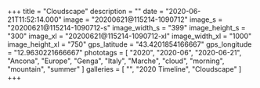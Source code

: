 +++
title = "Cloudscape"
description = ""
date = "2020-06-21T11:52:14.000"
image = "20200621@115214-1090712"
image_s = "20200621@115214-1090712-s"
image_width_s = "399"
image_height_s = "300"
image_xl = "20200621@115214-1090712-xl"
image_width_xl = "1000"
image_height_xl = "750"
gps_latitude = "43.4201854166667"
gps_longitude = "12.9630221666667"
phototags = [ "2020", "2020-06", "2020-06-21", "Ancona", "Europe", "Genga", "Italy", "Marche", "cloud", "morning", "mountain", "summer" ]
galleries = [ "", "2020 Timeline", "Cloudscape" ]
+++
